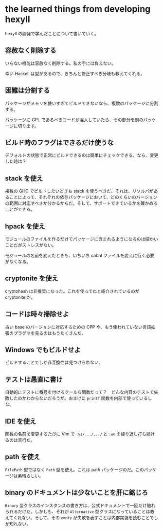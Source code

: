 # the learned things from developing hexyll

hexyll の開発で学んだことについて書いていく。

## 容赦なく削除する

いらない機能は容赦なく削除する。私の手には負えない。

幸い Haskell は型があるので、きちんと修正すべき分岐も教えてくれる。

## 困難は分割する

パッケージがメモリを使いすぎてビルドできないなら、複数のパッケージに分割する。

パッケージに GPL であるべきコードが混入していたら、その部分を別のパッケージに切り出す。

## ビルド時のフラグはできるだけ使うな

デフォルトの状態で正常にビルドできるのは簡単にチェックできる。なら、変更した時は？

## stack を使え

複数の GHC でビルドしたいときも stack を使うべきだ。それは、リソルバがあることによって、それぞれの依存パッケージにおいて、どのくらいのバージョンの範囲に対応すべきか分かるからだ。そして、サポートできているかを確かめることができる。

## hpack を使え

モジュールのファイルを作るだけでパッケージに含まれるようになるのは細かいことだがストレスがない。

モジュールの名前を変えたときも、いちいち cabal ファイルを変えに行く必要がなくなる。

## cryptonite を使え

cryptohash は非推奨になった。これを使ってねと紹介されているのが cryptonite だ。

## コードは時々掃除せよ

古い base のバージョンに対応するための CPP や、もう使われていない言語拡張のプラグマを見るのはもうたくさんだ。

## Windows でもビルドせよ

ビルドすることでしか非互換性は見つけられない。

## テストは愚直に書け

自動的にテストに番号を付けるクールな関数だって？　どんな内容のテストで失敗したのかわからないだろうが。おまけに `printf` 関数を内部で使っているしな。

## IDE を使え

関数の名前を変更するたびに Vim で `:%s/.../.../` と `:wn` を繰り返し打ち続けるのは苦行だ。

## path を使え

`FilePath` 型ではなく `Path` 型を使え。これは path パッケージのだ。このパッケージは素晴らしい。

## binary のドキュメントは少ないことを肝に銘じろ

`Binary` 型クラスのインスタンスの書き方は、公式ドキュメントで一回だけ触れられるだけだ。しかしも、それが `Alternative` 型クラスになっていることは教えてくれない。そして、その `empty` が失敗を表すことは内部実装を読むことでしか知れない。
